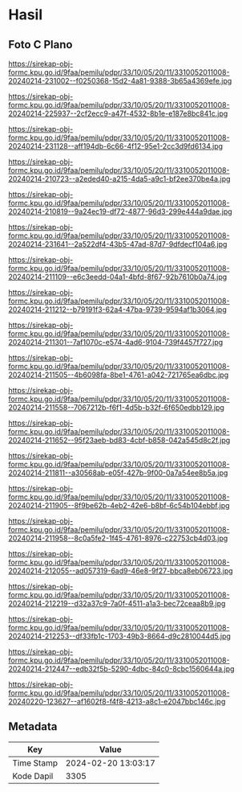 # Hasil

## Foto C Plano

https://sirekap-obj-formc.kpu.go.id/9faa/pemilu/pdpr/33/10/05/20/11/3310052011008-20240214-231002--f0250368-15d2-4a81-9388-3b65a4369efe.jpg

https://sirekap-obj-formc.kpu.go.id/9faa/pemilu/pdpr/33/10/05/20/11/3310052011008-20240214-225937--2cf2ecc9-a47f-4532-8b1e-e187e8bc841c.jpg

https://sirekap-obj-formc.kpu.go.id/9faa/pemilu/pdpr/33/10/05/20/11/3310052011008-20240214-231128--aff194db-6c66-4f12-95e1-2cc3d9fd6134.jpg

https://sirekap-obj-formc.kpu.go.id/9faa/pemilu/pdpr/33/10/05/20/11/3310052011008-20240214-210723--a2eded40-a215-4da5-a9c1-bf2ee370be4a.jpg

https://sirekap-obj-formc.kpu.go.id/9faa/pemilu/pdpr/33/10/05/20/11/3310052011008-20240214-210819--9a24ec19-df72-4877-96d3-299e444a9dae.jpg

https://sirekap-obj-formc.kpu.go.id/9faa/pemilu/pdpr/33/10/05/20/11/3310052011008-20240214-231641--2a522df4-43b5-47ad-87d7-9dfdecf104a6.jpg

https://sirekap-obj-formc.kpu.go.id/9faa/pemilu/pdpr/33/10/05/20/11/3310052011008-20240214-211109--e6c3eedd-04a1-4bfd-8f67-92b7610b0a74.jpg

https://sirekap-obj-formc.kpu.go.id/9faa/pemilu/pdpr/33/10/05/20/11/3310052011008-20240214-211212--b79191f3-62a4-47ba-9739-9594af1b3064.jpg

https://sirekap-obj-formc.kpu.go.id/9faa/pemilu/pdpr/33/10/05/20/11/3310052011008-20240214-211301--7af1070c-e574-4ad6-9104-739f4457f727.jpg

https://sirekap-obj-formc.kpu.go.id/9faa/pemilu/pdpr/33/10/05/20/11/3310052011008-20240214-211505--4b6098fa-8be1-4761-a042-721765ea6dbc.jpg

https://sirekap-obj-formc.kpu.go.id/9faa/pemilu/pdpr/33/10/05/20/11/3310052011008-20240214-211558--7067212b-f6f1-4d5b-b32f-6f650edbb129.jpg

https://sirekap-obj-formc.kpu.go.id/9faa/pemilu/pdpr/33/10/05/20/11/3310052011008-20240214-211652--95f23aeb-bd83-4cbf-b858-042a545d8c2f.jpg

https://sirekap-obj-formc.kpu.go.id/9faa/pemilu/pdpr/33/10/05/20/11/3310052011008-20240214-211811--a30568ab-e05f-427b-9f00-0a7a54ee8b5a.jpg

https://sirekap-obj-formc.kpu.go.id/9faa/pemilu/pdpr/33/10/05/20/11/3310052011008-20240214-211905--8f9be62b-4eb2-42e6-b8bf-6c54b104ebbf.jpg

https://sirekap-obj-formc.kpu.go.id/9faa/pemilu/pdpr/33/10/05/20/11/3310052011008-20240214-211958--8c0a5fe2-1f45-4761-8976-c22753cb4d03.jpg

https://sirekap-obj-formc.kpu.go.id/9faa/pemilu/pdpr/33/10/05/20/11/3310052011008-20240214-212055--ad057319-6ad9-46e8-9f27-bbca8eb06723.jpg

https://sirekap-obj-formc.kpu.go.id/9faa/pemilu/pdpr/33/10/05/20/11/3310052011008-20240214-212219--d32a37c9-7a0f-4511-a1a3-bec72ceaa8b9.jpg

https://sirekap-obj-formc.kpu.go.id/9faa/pemilu/pdpr/33/10/05/20/11/3310052011008-20240214-212253--df33fb1c-1703-49b3-8664-d9c2810044d5.jpg

https://sirekap-obj-formc.kpu.go.id/9faa/pemilu/pdpr/33/10/05/20/11/3310052011008-20240214-212447--edb32f5b-5290-4dbc-84c0-8cbc1560644a.jpg

https://sirekap-obj-formc.kpu.go.id/9faa/pemilu/pdpr/33/10/05/20/11/3310052011008-20240220-123627--af1602f8-f4f8-4213-a8c1-e2047bbc146c.jpg


## Metadata

| Key        | Value               |
| ---------- | ------------------- |
| Time Stamp | 2024-02-20 13:03:17 |
| Kode Dapil | 3305                |



